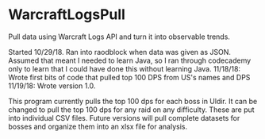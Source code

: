 # WarcraftLogsPull
Pull data using Warcraft Logs API and turn it into observable trends.

Started 10/29/18. Ran into raodblock when data was given as JSON.  Assumed that meant I needed to learn Java, so I ran through codecademy only to learn that I could have done this without learning Java.
11/18/18: Wrote first bits of code that pulled top 100 DPS from US's names and DPS
11/19/18: Wrote version 1.0.

This program currently pulls  the top 100 dps for each boss in Uldir.  It can be changed to pull the top 100 dps for any raid on any difficulty.  These are put into individual CSV files. Future versions will pull complete datasets for bosses and organize them into an xlsx file for analysis.
